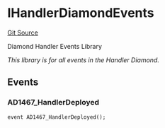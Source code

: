 # IHandlerDiamondEvents
[Git Source](https://github.com/thrackle-io/tron/blob/cc8b8345c329b2556fa21578401d762291784e46/src/common/IEvents.sol)

Diamond Handler Events Library

*This library is for all events in the Handler Diamond.*


## Events
### AD1467_HandlerDeployed

```solidity
event AD1467_HandlerDeployed();
```

